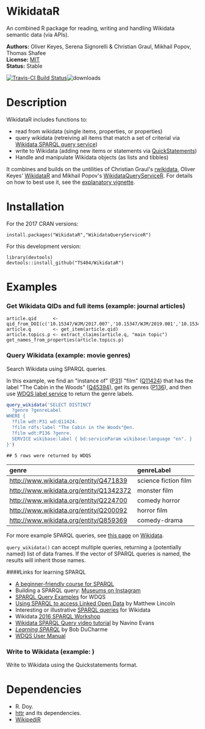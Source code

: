 WikidataR
=========

An combined R package for reading, writing and handling Wikidata semantic data (via APIs).

__Authors:__ Oliver Keyes, Serena Signorelli & Christian Graul, Mikhail Popov, Thomas Shafee<br/> 
__License:__ [MIT](http://opensource.org/licenses/MIT)<br/>
__Status:__ Stable

[![Travis-CI Build Status](https://travis-ci.org/Ironholds/WikidataR.svg?branch=master)](https://travis-ci.org/Ironholds/WikidataR)![downloads](http://cranlogs.r-pkg.org/badges/grand-total/WikidataR)

Description
======
WikidataR includes functions to:
- read from wikidata (single items, properties, or properties)
- query wikidata (retreiving all items that match a set of criterial via [Wikidata SPARQL query service](https://query.wikidata.org))
- write to Wikidata (adding new items or statements via [QuickStatements](https://tools.wmflabs.org/quickstatements)) 
- Handle and manipulate Wikidata objects (as lists and tibbles)

It combines and builds on the untilities of Christian Graul's
[rwikidata](https://github.com/chgrl/rwikidata), Oliver Keyes' [WikidataR](https://github.com/Ironholds/WikidataR) and Mikhail Popov's [WikidataQueryServiceR](https://github.com/bearloga/WikidataQueryServiceR). For details on how to best use it, see the [explanatory
vignette](https://CRAN.R-project.org/package=WikidataR/vignettes/Introduction.html).

Installation
======

For the 2017 CRAN versions:

    install.packages("WikidataR","WikidataQueryServiceR")
    
For this development version:

    library(devtools)
    devtools::install_github("TS404/WikidataR")

Examples
======
### Get Wikidata QIDs and full items (example: journal articles)
    article.qid      <- qid_from_DOI(c('10.15347/WJM/2017.007','10.15347/WJM/2019.001','10.15347/WJM/2019.003','10.15347/WJM/2019.007'))
    article.q        <- get_item(article.qid)
    article.topics.p <- extract_claims(article.q, "main topic")
    get_names_from_properties(article.topics.p)


### Query Wikidata (example: movie genres)
Search Wikidata using SPARQL queries.

In this example, we find an "instance of" ([P31](https://www.wikidata.org/wiki/Property:P31)) "film" ([Q11424](https://www.wikidata.org/wiki/Q11424)) that has the label "The Cabin in the Woods" ([Q45394](https://www.wikidata.org/wiki/Q45394)), get its genres ([P136](https://www.wikidata.org/wiki/Property:P136)), and then use [WDQS label service](https://www.mediawiki.org/wiki/Wikidata_query_service/User_Manual#Label_service) to return the genre labels.

``` r
query_wikidata('SELECT DISTINCT
  ?genre ?genreLabel
WHERE {
  ?film wdt:P31 wd:Q11424.
  ?film rdfs:label "The Cabin in the Woods"@en.
  ?film wdt:P136 ?genre.
  SERVICE wikibase:label { bd:serviceParam wikibase:language "en". }
}')
```

    ## 5 rows were returned by WDQS

| genre                                     | genreLabel           |
|:------------------------------------------|:---------------------|
| <http://www.wikidata.org/entity/Q471839>  | science fiction film |
| <http://www.wikidata.org/entity/Q1342372> | monster film         |
| <http://www.wikidata.org/entity/Q224700>  | comedy horror        |
| <http://www.wikidata.org/entity/Q200092>  | horror film          |
| <http://www.wikidata.org/entity/Q859369>  | comedy-drama         |

For more example SPARQL queries, see [this page](https://www.wikidata.org/wiki/Wikidata:SPARQL_query_service/queries/examples) on [Wikidata](https://www.wikidata.org/wiki/Wikidata:Main_Page).

`query_wikidata()` can accept multiple queries, returning a (potentially named) list of data frames. If the vector of SPARQL queries is named, the results will inherit those names.

####Links for learning SPARQL

-   [A beginner-friendly course for SPARQL](https://www.wikidata.org/wiki/Wikidata:A_beginner-friendly_course_for_SPARQL)
-   Building a SPARQL query: [Museums on Instagram](https://www.wikidata.org/wiki/Help:SPARQL/Building_a_query/Museums_on_Instagram)
-   [SPARQL Query Examples](https://www.wikidata.org/wiki/Wikidata:SPARQL_query_service/queries/examples) for WDQS
-   [Using SPARQL to access Linked Open Data](http://programminghistorian.org/lessons/graph-databases-and-SPARQL) by Matthew Lincoln
-   Interesting or illustrative [SPARQL queries](https://www.wikidata.org/wiki/Wikidata:SPARQL_query_service/queries) for Wikidata
-   Wikidata [2016 SPARQL Workshop](https://www.wikidata.org/wiki/Wikidata:SPARQL_query_service/2016_SPARQL_Workshop)
-   [Wikidata SPARQL Query video tutorial](https://www.youtube.com/watch?v=1jHoUkj_mKw) by Navino Evans
-   *[Learning SPARQL](http://www.learningsparql.com/)* by Bob DuCharme
-   [WDQS User Manual](https://www.mediawiki.org/wiki/Wikidata_query_service/User_Manual)

### Write to Wikidata (example: )
Write to Wikidata using the Quickstatements format.

Dependencies
======
* R. Doy.
* [httr](https://cran.r-project.org/package=httr) and its dependencies.
* [WikipediR](https://cran.r-project.org/package=WikipediR)
